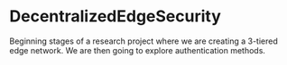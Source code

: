 # DecentralizedEdgeSecurity
Beginning stages of a research project where we are creating a 3-tiered edge network. We are then going to explore authentication methods.
